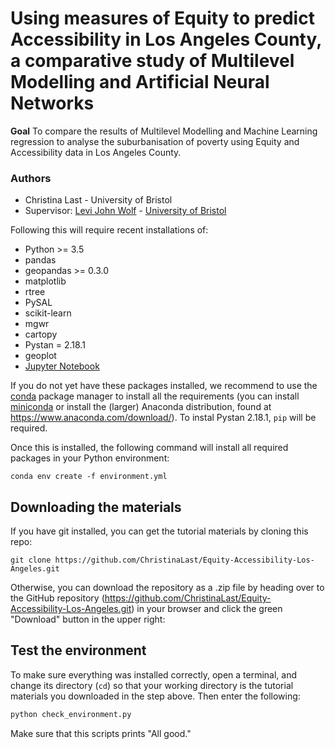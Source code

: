 # Using measures of Equity to predict Accessibility in Los Angeles County, a comparative study of Multilevel Modelling and Artificial Neural Networks

**Goal** To compare the results of Multilevel Modelling and Machine Learning regression to analyse the suburbanisation of poverty using Equity and Accessibility data in Los Angeles County.

### Authors
- Christina Last - University of Bristol
- Supervisor: [Levi John Wolf](https://ljwolf.org) - [University of Bristol](http://www.bristol.ac.uk/geography/levi-j-wolf/overview.html)

Following this will require recent installations of:

- Python >= 3.5
- pandas
- geopandas >= 0.3.0
- matplotlib
- rtree
- PySAL
- scikit-learn
- mgwr
- cartopy
- Pystan = 2.18.1 
- geoplot
- [Jupyter Notebook](http://jupyter.org)

If you do not yet have these packages installed, we recommend to use the [conda](http://conda.pydata.org/docs/intro.html) package manager to install all the requirements 
(you can install [miniconda](http://conda.pydata.org/miniconda.html) or install the (larger) Anaconda
distribution, found at https://www.anaconda.com/download/). To instal Pystan 2.18.1, ``pip`` will be required. 

Once this is installed, the following command will install all required packages in your Python environment:

```
conda env create -f environment.yml
```

## Downloading the materials

If you have git installed, you can get the tutorial materials by cloning this repo:

    git clone https://github.com/ChristinaLast/Equity-Accessibility-Los-Angeles.git

Otherwise, you can download the repository as a .zip file by heading over
to the GitHub repository (https://github.com/ChristinaLast/Equity-Accessibility-Los-Angeles.git) in
your browser and click the green "Download" button in the upper right:

## Test the environment

To make sure everything was installed correctly, open a terminal, and change its directory (`cd`) so that your working directory is the tutorial materials you downloaded in the step above. Then enter the following:

```sh
python check_environment.py
```

Make sure that this scripts prints "All good."
